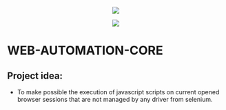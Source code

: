 <p style="text-align:center;size:20%">
  <img src="https://cdn.jsdelivr.net/gh/devicons/devicon/icons/nodejs/nodejs-original-wordmark.svg" />
</p>
<p style="text-align:center;size:20%">
  <img src="https://cdn.jsdelivr.net/gh/devicons/devicon/icons/javascript/javascript-plain.svg" />
</p>

# WEB-AUTOMATION-CORE

## Project idea:
 - To make possible the execution of javascript scripts on current opened browser sessions that are not managed by any driver from selenium.
